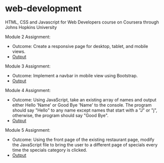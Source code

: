# web-development
HTML, CSS and Javascript for Web Developers course on Coursera through Johns Hopkins University


Module 2 Assignment:
* Outcome: Create a responsive page for desktop, tablet, and mobile views.
* [Output](https://bethany-c.github.io/web-development/mod2-solution/)

Module 3 Assignment:
* Outcome: Implement a navbar in mobile view using Bootstrap.
* [Output](https://bethany-c.github.io/web-development/mod3-solution/)

Module 4 Assignment:
* Outcome: Using JavaScript, take an existing array of names and output either Hello 'Name' or Good Bye 'Name' to the console. The program should say "Hello" to any name except names that start with a "J" or "j", otherwise, the program should say "Good Bye".
* [Output](https://bethany-c.github.io/web-development/mod4-solution/)

Module 5 Assignment:
* Outcome: Using the front page of the existing restaurant page, modify the JavaScript file to bring the user to a different page of specials every time the specials category is clicked. 
* [Output](https://bethany-c.github.io/web-development/mod5-solution/)
